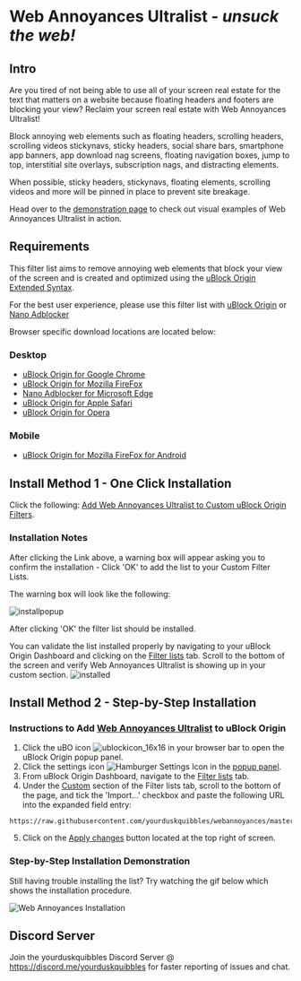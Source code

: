 # Web Annoyances Ultralist - *unsuck the web!*
## Intro
Are you tired of not being able to use all of your screen real estate for the text that matters on a website 
because floating headers and footers are blocking your view?
Reclaim your screen real estate with Web Annoyances Ultralist! 

Block annoying web elements such as floating headers, scrolling headers, scrolling videos
stickynavs, sticky headers, social share bars, smartphone app banners, app download nag screens,
floating navigation boxes, jump to top, interstitial site overlays, subscription nags, and distracting elements.

When possible, sticky headers, stickynavs, floating elements, scrolling videos and more will be pinned in place to prevent site breakage.

Head over to the [demonstration page](https://github.com/yourduskquibbles/webannoyances/wiki/Demonstration-of-Web-Annoyances-Ultralist) to check out visual examples of Web Annoyances Ultralist in action.

## Requirements
This filter list aims to remove annoying web elements that block your view of the screen and is created and optimized using the [uBlock Origin Extended Syntax](https://github.com/gorhill/uBlock/wiki/Static-filter-syntax).

For the best user experience, please use this filter list with [uBlock Origin](https://github.com/gorhill/uBlock) or [Nano Adblocker](https://github.com/NanoAdblocker/NanoCore)

Browser specific download locations are located below:
### Desktop
- [uBlock Origin for Google Chrome](https://chrome.google.com/webstore/detail/ublock-origin/cjpalhdlnbpafiamejdnhcphjbkeiagm)
- [uBlock Origin for Mozilla FireFox](https://addons.mozilla.org/en-US/firefox/addon/ublock-origin/)
- [Nano Adblocker for Microsoft Edge](https://www.microsoft.com/en-us/p/nano-adblocker/9nsxdx2tdb3v/)
- [uBlock Origin for Apple Safari](https://github.com/el1t/uBlock-Safari#installation)
- [uBlock Origin for Opera](https://addons.opera.com/pl/extensions/details/ublock/)

### Mobile
- [uBlock Origin for Mozilla FireFox for Android](https://addons.mozilla.org/EN-US/android/addon/ublock-origin/) 

## Install Method 1 - One Click Installation

Click the following: [Add Web Annoyances Ultralist to Custom uBlock Origin Filters](https://subscribe.adblockplus.org/?location=https://raw.githubusercontent.com/yourduskquibbles/webannoyances/master/ultralist.txt&title=Web%20Annoyances%20Ultralist).

### Installation Notes 

After clicking the Link above, a warning box will appear asking you to confirm the installation - Click 'OK' to add the list to your Custom Filter Lists. 

The warning box will look like the following:

![installpopup](https://user-images.githubusercontent.com/22258847/40389620-73bc68ae-5e02-11e8-94ac-30bf769bdf70.PNG)

After clicking 'OK' the filter list should be installed. 

You can validate the list installed properly by navigating to your uBlock Origin Dashboard and clicking on the [Filter lists](https://user-images.githubusercontent.com/22258847/39937403-1da7b8b8-553f-11e8-865a-73a3f2fa4bb8.PNG) tab. Scroll to the bottom of the screen and verify Web Annoyances Ultralist is showing up in your custom section. 
![installed](https://user-images.githubusercontent.com/22258847/40389548-42ecaf5e-5e02-11e8-8d16-1d7e08c805b6.PNG)

## Install Method 2 - Step-by-Step Installation
### Instructions to Add [Web Annoyances Ultralist](https://github.com/yourduskquibbles/webannoyances) to uBlock Origin
1. Click the uBO icon ![ublockicon_16x16](https://user-images.githubusercontent.com/22258847/39936895-7ca7a8fc-553d-11e8-9496-45a96b623614.png) in your browser bar to open the uBlock Origin popup panel.
2. Click the settings icon ![Hamburger Settings Icon](https://user-images.githubusercontent.com/22258847/39938114-5dc5cf00-5541-11e8-996d-5d583611f76f.png) in the [popup panel](https://user-images.githubusercontent.com/22258847/39938362-37c58cf4-5542-11e8-8203-57fc5a78a3d7.png).
3. From uBlock Origin Dashboard, navigate to the [Filter lists](https://user-images.githubusercontent.com/22258847/39937403-1da7b8b8-553f-11e8-865a-73a3f2fa4bb8.PNG) tab.
4. Under the [Custom](https://user-images.githubusercontent.com/22258847/39937753-3e898876-5540-11e8-98f0-e192350ee1f8.PNG) section of the Filter lists tab, scroll to the bottom of the page, and tick the 'Import...' checkbox and paste the following URL into the expanded field entry:
```
https://raw.githubusercontent.com/yourduskquibbles/webannoyances/master/ultralist.txt
```
5. Click on the [Apply changes](https://user-images.githubusercontent.com/22258847/39937854-92c5d6c4-5540-11e8-9559-99c2923f896b.png) button located at the top right of screen.

### Step-by-Step Installation Demonstration 
Still having trouble installing the list? Try watching the gif below which shows the installation procedure.

![Web Annoyances Installation](https://user-images.githubusercontent.com/22258847/39935902-25add6be-553a-11e8-82b0-badc73f44ed3.gif)

## Discord Server

Join the yourduskquibbles Discord Server @ https://discord.me/yourduskquibbles for faster reporting of issues and chat. 
